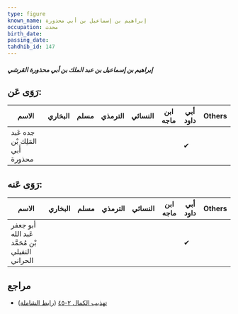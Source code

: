 ```yaml
---
type: figure
known_name: إبراهيم بن إسماعيل بن أبي محذورة
occupation: محدث
birth_date:
passing_date:
tahdhib_id: 147
---
```

##### إبراهيم بن إسماعيل بن عبد الملك بن أبي محذورة القرشي

## رَوَى عَن:
| الاسم                            | البخاري | مسلم | الترمذي | النسائي | ابن ماجه | أبي داود | Others |
| -------------------------------- | ------- | ---- | ------- | ------- | -------- | -------- | ------ |
| جده عَبد المَلِك بْن أَبي محذورة |         |      |         |         |          | ✔        |        |
## رَوَى عَنه:
| الاسم                                           | البخاري | مسلم | الترمذي | النسائي | ابن ماجه | أبي داود | Others |
| ----------------------------------------------- | ------- | ---- | ------- | ------- | -------- | -------- | ------ |
| أبو جعفر عَبد الله بْن مُحَمَّد النفيلي الحراني |         |      |         |         |          | ✔        |        |
## مراجع
- [تهذيب الكمال ٢-٤٥](obsidian://open?vault=Tahdhib-al-Kamal&file=Figures/١٤٧-إبراهيم%20بن%20إسماعيل%20بن%20عبد%20الملك%20بن%20أبي%20محذورة%20القرشي) ([رابط الشاملة](https://shamela.ws/book/3722/526))